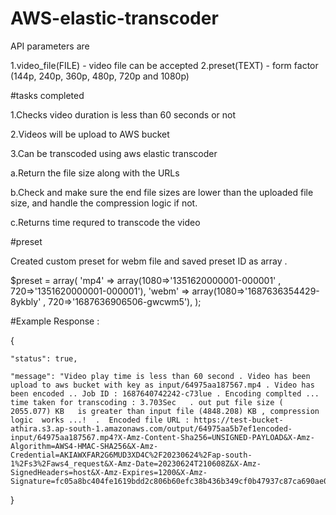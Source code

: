 # AWS-elastic-transcoder

API parameters are 
 
1.video_file(FILE) - video file can be accepted
2.preset(TEXT)  - form factor (144p, 240p, 360p, 480p, 720p and 1080p) 



#tasks completed

1.Checks video duration is less than 60 seconds or not 

2.Videos will be upload to AWS bucket

3.Can be transcoded using aws elastic transcoder 

  a.Return the file size along with the URLs
  
  b.Check and make sure the end file sizes are lower than the uploaded file size, and handle the compression logic if not.
  
  c.Returns time requred to transcode the video

#preset

Created custom preset for webm file and  saved  preset ID as array .

  $preset  = array(
            'mp4' => array(1080=>'1351620000001-000001' , 720=>'1351620000001-000001'), 
            'webm' => array(1080=>'1687636354429-8ykbly' , 720=>'1687636906506-gwcwm5'), 
        );


        


#Example Response : 

{

    "status": true,
    
    "message": "Video play time is less than 60 second . Video has been upload to aws bucket with key as input/64975aa187567.mp4 . Video has been encoded .. Job ID : 1687640742242-c73lue . Encoding complted ... time taken for transcoding : 3.703Sec   . out put file size ( 2055.077) KB   is greater than input file (4848.208) KB , compression logic  works ...!  .  Encoded file URL : https://test-bucket-athira.s3.ap-south-1.amazonaws.com/output/64975aa5b7ef1encoded-input/64975aa187567.mp4?X-Amz-Content-Sha256=UNSIGNED-PAYLOAD&X-Amz-Algorithm=AWS4-HMAC-SHA256&X-Amz-Credential=AKIAWXFAR2G6MUD3XD4C%2F20230624%2Fap-south-1%2Fs3%2Faws4_request&X-Amz-Date=20230624T210608Z&X-Amz-SignedHeaders=host&X-Amz-Expires=1200&X-Amz-Signature=fc05a8bc404fe1619bdd2c806b60efc38b436b349cf0b47937c87ca690ae05e2"
    
}
